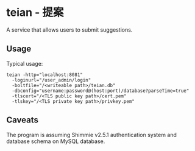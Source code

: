 # teian - 提案

A service that allows users to submit suggestions.

## Usage

Typical usage:

```console
teian -http="localhost:8081"
  -loginurl="/user_admin/login"
  -boltfile="/<writeable path>/teian.db"
  -dbconfig="username:password@(host:port)/database?parseTime=true"
  -tlscert="/<TLS public key path>/cert.pem"
  -tlskey="/<TLS private key path>/privkey.pem"
```

## Caveats

The program is assuming Shimmie v2.5.1 authentication system and database
schema on MySQL database.

